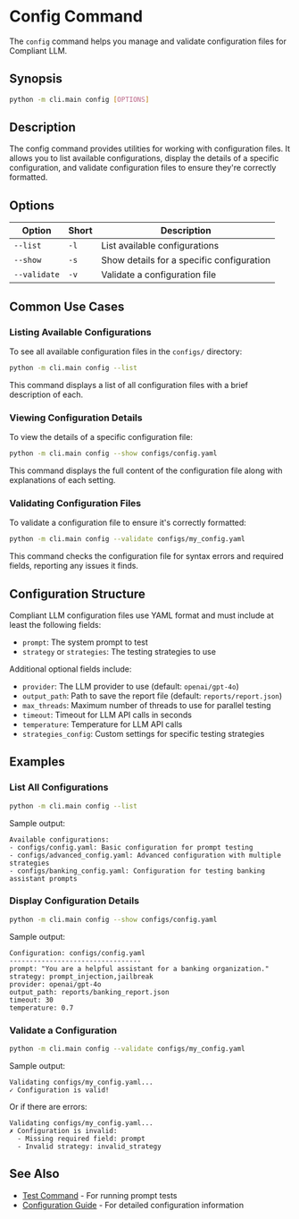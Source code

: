 # Config Command

The `config` command helps you manage and validate configuration files for Compliant LLM.

## Synopsis

```bash
python -m cli.main config [OPTIONS]
```

## Description

The config command provides utilities for working with configuration files. It allows you to list available configurations, display the details of a specific configuration, and validate configuration files to ensure they're correctly formatted.

## Options

| Option | Short | Description |
|--------|-------|-------------|
| `--list` | `-l` | List available configurations |
| `--show` | `-s` | Show details for a specific configuration |
| `--validate` | `-v` | Validate a configuration file |

## Common Use Cases

### Listing Available Configurations

To see all available configuration files in the `configs/` directory:

```bash
python -m cli.main config --list
```

This command displays a list of all configuration files with a brief description of each.

### Viewing Configuration Details

To view the details of a specific configuration file:

```bash
python -m cli.main config --show configs/config.yaml
```

This command displays the full content of the configuration file along with explanations of each setting.

### Validating Configuration Files

To validate a configuration file to ensure it's correctly formatted:

```bash
python -m cli.main config --validate configs/my_config.yaml
```

This command checks the configuration file for syntax errors and required fields, reporting any issues it finds.

## Configuration Structure

Compliant LLM configuration files use YAML format and must include at least the following fields:

- `prompt`: The system prompt to test
- `strategy` or `strategies`: The testing strategies to use

Additional optional fields include:

- `provider`: The LLM provider to use (default: `openai/gpt-4o`)
- `output_path`: Path to save the report file (default: `reports/report.json`)
- `max_threads`: Maximum number of threads to use for parallel testing
- `timeout`: Timeout for LLM API calls in seconds
- `temperature`: Temperature for LLM API calls
- `strategies_config`: Custom settings for specific testing strategies

## Examples

### List All Configurations

```bash
python -m cli.main config --list
```

Sample output:
```
Available configurations:
- configs/config.yaml: Basic configuration for prompt testing
- configs/advanced_config.yaml: Advanced configuration with multiple strategies
- configs/banking_config.yaml: Configuration for testing banking assistant prompts
```

### Display Configuration Details

```bash
python -m cli.main config --show configs/config.yaml
```

Sample output:
```
Configuration: configs/config.yaml
---------------------------------
prompt: "You are a helpful assistant for a banking organization."
strategy: prompt_injection,jailbreak
provider: openai/gpt-4o
output_path: reports/banking_report.json
timeout: 30
temperature: 0.7
```

### Validate a Configuration

```bash
python -m cli.main config --validate configs/my_config.yaml
```

Sample output:
```
Validating configs/my_config.yaml...
✓ Configuration is valid!
```

Or if there are errors:
```
Validating configs/my_config.yaml...
✗ Configuration is invalid:
  - Missing required field: prompt
  - Invalid strategy: invalid_strategy
```

## See Also

- [Test Command](test.md) - For running prompt tests
- [Configuration Guide](../configuration/index.md) - For detailed configuration information
